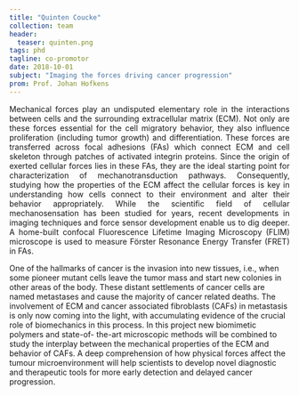 ```yaml
---
title: "Quinten Coucke"
collection: team
header:
  teaser: quinten.png
tags: phd
tagline: co-promotor
date: 2018-10-01
subject: "Imaging the forces driving cancer progression"
prom: Prof. Johan Hofkens
---
```


<p align= "justify">
Mechanical forces play an undisputed elementary role in the interactions between cells and the surrounding extracellular matrix (ECM). Not only are these forces essential for the cell migratory behavior, they also influence proliferation (including tumor growth) and differentiation. These forces are transferred across focal adhesions (FAs) which connect ECM and cell skeleton through patches of activated integrin proteins. Since the origin of exerted cellular forces lies in these FAs, they are the ideal starting point for characterization of mechanotransduction pathways.
Consequently, studying how the properties of the ECM affect the cellular forces is key in understanding how cells connect to their environment and alter their behavior appropriately.  While the scientific field of cellular mechanosensation has been studied for years, recent developments in imaging techniques and force sensor development enable us to dig deeper.
A home-built confocal Fluorescence Lifetime Imaging Microscopy (FLIM) microscope is used to measure Förster Resonance Energy Transfer (FRET) in FAs.

One of the hallmarks of cancer is the invasion into new tissues, i.e., when some pioneer mutant cells leave the tumor mass and start new colonies in other areas of the body. These distant settlements of cancer cells are named metastases and cause the majority of cancer related deaths. The involvement of ECM and cancer associated fibroblasts (CAFs) in metastasis is only now coming into the light, with accumulating evidence of the crucial role of biomechanics in this process. In this project new biomimetic polymers and state-of- the-art microscopic methods will be combined to study the interplay between the mechanical properties of the ECM and behavior of CAFs. A deep comprehension of how physical forces affect the tumour microenvironment will help scientists to develop novel diagnostic and therapeutic tools for more early detection and delayed cancer progression.
